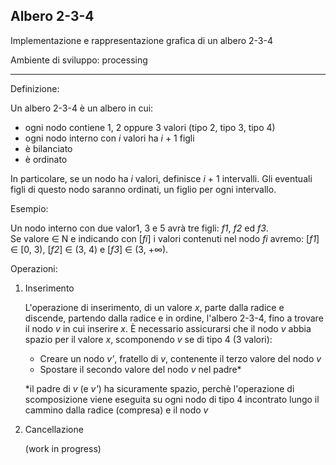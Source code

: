 Albero 2-3-4
------------------------------------------------------------------

Implementazione e rappresentazione grafica di un albero 2-3-4

Ambiente di sviluppo: processing

------------------------------------------------------------------

Definizione:

Un albero 2-3-4 è un albero in cui:
- ogni nodo contiene 1, 2 oppure 3 valori (tipo 2, tipo 3, tipo 4)
- ogni nodo interno con *i* valori ha *i* + 1 figli
- è bilanciato
- è ordinato

In particolare, se un nodo ha *i* valori, definisce *i* + 1 intervalli. Gli eventuali figli di questo nodo saranno ordinati, un figlio per ogni intervallo.

Esempio:

Un nodo interno con due valor1, 3 e 5 avrà tre figli: *f1*, *f2* ed *f3*.  
Se valore ∈ N e indicando con [*fi*] i valori contenuti nel nodo *fi* avremo: [*f1*] ∈ [0, 3), [*f2*] ∈ (3, 4) e [*f3*] ∈ (3, +∞).

Operazioni:

1) Inserimento

   L'operazione di inserimento, di un valore *x*, parte dalla radice e discende, partendo dalla radice e in ordine, l'albero 2-3-4, fino a trovare il nodo *v* in cui inserire *x*.
   È necessario assicurarsi che il nodo *v* abbia spazio per il valore *x*, scomponendo *v* se di tipo 4 (3 valori):  

   - Creare un nodo *v'*, fratello di *v*, contenente il terzo valore del nodo *v*
   - Spostare il secondo valore del nodo *v* nel padre*
     
   *il padre di *v* (e *v'*) ha sicuramente spazio, perchè l'operazione di scomposizione viene eseguita su ogni nodo di tipo 4 incontrato lungo il cammino dalla radice (compresa) e il nodo *v*

2) Cancellazione

     (work in progress)

   

   
